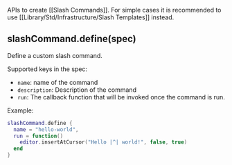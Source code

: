 APIs to create [[Slash Commands]]. For simple cases it is recommended to use [[Library/Std/Infrastructure/Slash Templates]] instead.

## slashCommand.define(spec)

Define a custom slash command.

Supported keys in the spec:

* `name`: name of the command
* `description`: Description of the command
* `run`: The callback function that will be invoked once the command is run.

Example:

```lua
slashCommand.define {
  name = "hello-world",
  run = function()
    editor.insertAtCursor("Hello |^| world!", false, true)
  end
}
```

